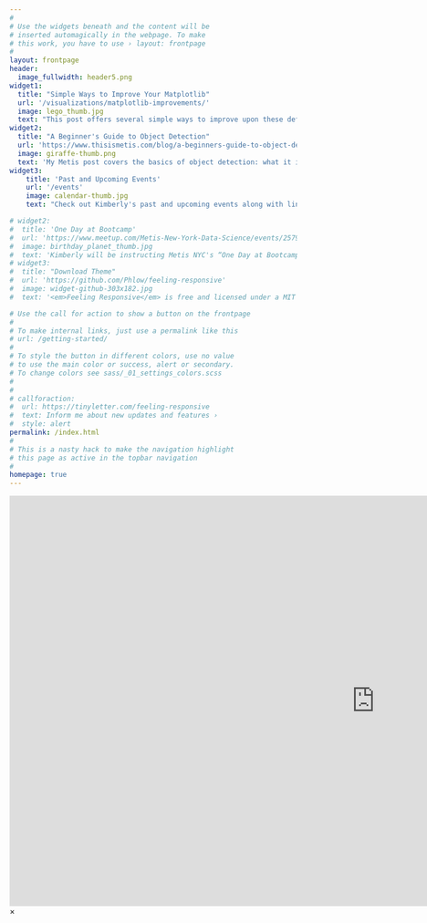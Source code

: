```yaml
---
#
# Use the widgets beneath and the content will be
# inserted automagically in the webpage. To make
# this work, you have to use › layout: frontpage
#
layout: frontpage
header:
  image_fullwidth: header5.png
widget1:
  title: "Simple Ways to Improve Your Matplotlib"
  url: '/visualizations/matplotlib-improvements/'
  image: lego_thumb.jpg
  text: "This post offers several simple ways to improve upon these defaults and help spruce up basic Matplotlib visualizations."
widget2:
  title: "A Beginner's Guide to Object Detection"
  url: 'https://www.thisismetis.com/blog/a-beginners-guide-to-object-detection'
  image: giraffe-thumb.png
  text: 'My Metis post covers the basics of object detection: what it is, various approaches to it, the measurements used to judge its results, along with a few important considerations of modern object detection.'
widget3:
    title: 'Past and Upcoming Events'
    url: '/events'
    image: calendar-thumb.jpg
    text: "Check out Kimberly's past and upcoming events along with links to conference materials and meeting recaps."

# widget2:
#  title: 'One Day at Bootcamp'
#  url: 'https://www.meetup.com/Metis-New-York-Data-Science/events/257900190/'
#  image: birthday_planet_thumb.jpg
#  text: 'Kimberly will be instructing Metis NYC's “One Day at Bootcamp” on January 26th to give participants a chance to see what the experience is really like!  Attendees will receive free, interactive training in Python, focusing on Pandas and SciKit Learn.'
# widget3:
#  title: "Download Theme"
#  url: 'https://github.com/Phlow/feeling-responsive'
#  image: widget-github-303x182.jpg
#  text: '<em>Feeling Responsive</em> is free and licensed under a MIT License. Make it your own and start building. Grab the <a href="https://github.com/Phlow/feeling-responsive/tree/bare-bones-version">Bare-Bones-Version</a> for a fresh start or learn how to use it with the <a href="https://github.com/Phlow/feeling-responsive/tree/gh-pages">education-version</a> with sample posts and images. Then tell me via Twitter <a href="http://twitter.com/phlow">@phlow</a>.'

# Use the call for action to show a button on the frontpage
#
# To make internal links, just use a permalink like this
# url: /getting-started/
#
# To style the button in different colors, use no value
# to use the main color or success, alert or secondary.
# To change colors see sass/_01_settings_colors.scss
#
#
# callforaction:
#  url: https://tinyletter.com/feeling-responsive
#  text: Inform me about new updates and features ›
#  style: alert
permalink: /index.html
#
# This is a nasty hack to make the navigation highlight
# this page as active in the topbar navigation
#
homepage: true
---
```



<div id="videoModal" class="reveal-modal large" data-reveal="">
   <div class="flex-video widescreen vimeo" style="display: block;">
     <iframe width="1280" height="720" src="https://www.youtube.com/embed/3b5zCFSmVvU" frameborder="0" allowfullscreen></iframe>
   </div>
  <a class="close-reveal-modal">&#215;</a>
</div>
